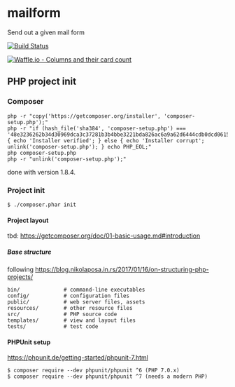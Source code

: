 # mailform
Send out a given mail form

[![Build Status](https://travis-ci.org/ottlinger/mailform.svg?branch=master)](https://travis-ci.org/ottlinger/mailform)


[![Waffle.io - Columns and their card count](https://badge.waffle.io/ottlinger/mailform.svg?columns=all)](https://waffle.io/ottlinger/mailform)

## PHP project init

### Composer
```
php -r "copy('https://getcomposer.org/installer', 'composer-setup.php');"
php -r "if (hash_file('sha384', 'composer-setup.php') === '48e3236262b34d30969dca3c37281b3b4bbe3221bda826ac6a9a62d6444cdb0dcd0615698a5cbe587c3f0fe57a54d8f5') { echo 'Installer verified'; } else { echo 'Installer corrupt'; unlink('composer-setup.php'); } echo PHP_EOL;"
php composer-setup.php
php -r "unlink('composer-setup.php');"
```

done with version 1.8.4.

### Project init

```
$ ./composer.phar init
```

#### Project layout

tbd: https://getcomposer.org/doc/01-basic-usage.md#introduction

##### Base structure

following https://blog.nikolaposa.in.rs/2017/01/16/on-structuring-php-projects/

```
bin/              # command-line executables
config/           # configuration files
public/           # web server files, assets
resources/        # other resource files
src/              # PHP source code
templates/        # view and layout files
tests/            # test code
```


#### PHPUnit setup

https://phpunit.de/getting-started/phpunit-7.html

```
$ composer require --dev phpunit/phpunit ^6 (PHP 7.0.x)
$ composer require --dev phpunit/phpunit ^7 (needs a modern PHP)
```

